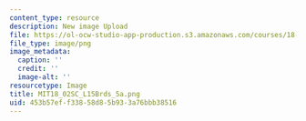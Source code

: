 ```yaml
---
content_type: resource
description: New image Upload
file: https://ol-ocw-studio-app-production.s3.amazonaws.com/courses/18-02sc-multivariable-calculus-fall-2010/453b57eff33858d85b933a76bbb38516_MIT18_02SC_L15Brds_5a.png
file_type: image/png
image_metadata:
  caption: ''
  credit: ''
  image-alt: ''
resourcetype: Image
title: MIT18_02SC_L15Brds_5a.png
uid: 453b57ef-f338-58d8-5b93-3a76bbb38516
---
```

